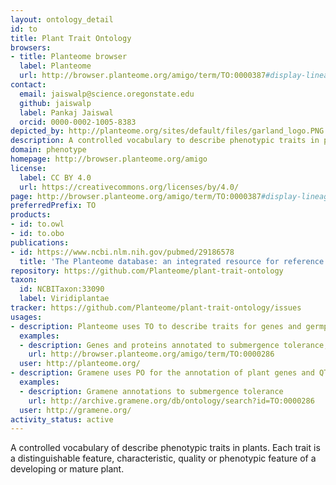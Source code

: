 ```yaml
---
layout: ontology_detail
id: to
title: Plant Trait Ontology
browsers:
- title: Planteome browser
  label: Planteome
  url: http://browser.planteome.org/amigo/term/TO:0000387#display-lineage-tab
contact:
  email: jaiswalp@science.oregonstate.edu
  github: jaiswalp
  label: Pankaj Jaiswal
  orcid: 0000-0002-1005-8383
depicted_by: http://planteome.org/sites/default/files/garland_logo.PNG
description: A controlled vocabulary to describe phenotypic traits in plants.
domain: phenotype
homepage: http://browser.planteome.org/amigo
license:
  label: CC BY 4.0
  url: https://creativecommons.org/licenses/by/4.0/
page: http://browser.planteome.org/amigo/term/TO:0000387#display-lineage-tab
preferredPrefix: TO
products:
- id: to.owl
- id: to.obo
publications:
- id: https://www.ncbi.nlm.nih.gov/pubmed/29186578
  title: 'The Planteome database: an integrated resource for reference ontologies, plant genomics and phenomics.'
repository: https://github.com/Planteome/plant-trait-ontology
taxon:
  id: NCBITaxon:33090
  label: Viridiplantae
tracker: https://github.com/Planteome/plant-trait-ontology/issues
usages:
- description: Planteome uses TO to describe traits for genes and germplasm
  examples:
  - description: Genes and proteins annotated to submergence tolerance, including SUB1
    url: http://browser.planteome.org/amigo/term/TO:0000286
  user: http://planteome.org/
- description: Gramene uses PO for the annotation of plant genes and QTLs
  examples:
  - description: Gramene annotations to submergence tolerance
    url: http://archive.gramene.org/db/ontology/search?id=TO:0000286
  user: http://gramene.org/
activity_status: active
---
```


A controlled vocabulary of describe phenotypic traits in plants. Each trait is a distinguishable feature, characteristic, quality or phenotypic feature of a developing or mature plant.
